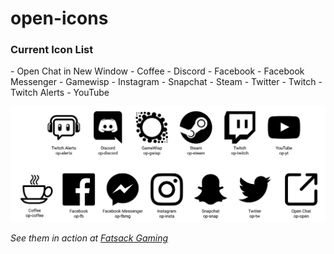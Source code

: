 # open-icons

<h3>Current Icon List</h3>
- Open Chat in New Window
- Coffee
- Discord
- Facebook
- Facebook Messenger
- Gamewisp
- Instagram
- Snapchat
- Steam
- Twitter
- Twitch
- Twitch Alerts
- YouTube

![image of current icons](https://github.com/archgirl/open-icons/blob/master/PROMO.jpg?raw=true)

*See them in action at [Fatsack Gaming](www.fatsackgaming.com)*